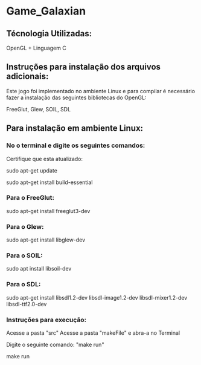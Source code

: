 # Game_Galaxian

## Técnologia Utilizadas:

OpenGL + Linguagem C

## Instruções para instalação dos arquivos adicionais:
Este jogo foi implementado no ambiente Linux e para compilar é necessário fazer a instalação das seguintes bibliotecas do OpenGL:

FreeGlut,
Glew,
SOIL,
SDL

## Para instalação em ambiente Linux:

### No o terminal e digite os seguintes comandos:

Certifique que esta atualizado:

sudo apt-get update

sudo apt-get install build-essential

### Para o FreeGlut:

sudo apt-get install freeglut3-dev

### Para o Glew:

sudo apt-get install libglew-dev

### Para o SOIL:

sudo apt install libsoil-dev

### Para o SDL:

sudo apt-get install libsdl1.2-dev libsdl-image1.2-dev libsdl-mixer1.2-dev libsdl-ttf2.0-dev

### Instruções para execução:

Acesse a pasta "src"
Acesse a pasta "makeFile" e abra-a no Terminal

Digite o seguinte comando: "make run"

make run
